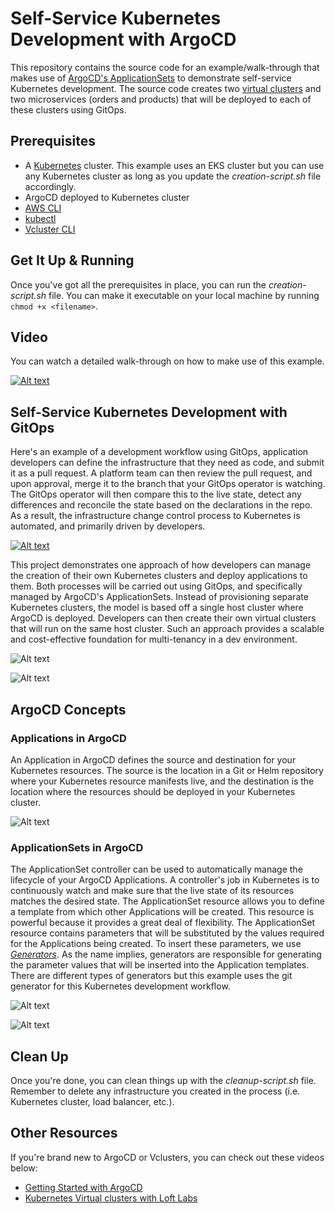 # Self-Service Kubernetes Development with ArgoCD
This repository contains the source code for an example/walk-through that makes use of [ArgoCD's ApplicationSets](https://argo-cd.readthedocs.io/en/stable/user-guide/application-set/) to demonstrate self-service Kubernetes development. The source code creates two [virtual clusters](https://www.vcluster.com/docs/what-are-virtual-clusters) and two microservices (orders and products) that will be deployed to each of these clusters using GitOps. 

## Prerequisites
* A [Kubernetes](https://kubernetes.io/) cluster. This example uses an EKS cluster but you can use any Kubernetes cluster as long as you update the *creation-script.sh* file accordingly.
* ArgoCD deployed to Kubernetes cluster
* [AWS CLI](https://docs.aws.amazon.com/cli/latest/userguide/getting-started-version.html)
* [kubectl](https://kubernetes.io/docs/tasks/tools/) 
* [Vcluster CLI](https://www.vcluster.com/docs/getting-started/setup)

## Get It Up & Running
Once you've got all the prerequisites in place, you can run the *creation-script.sh* file. You can make it executable on your local machine by running `chmod +x <filename>`. 

## Video
You can watch a detailed walk-through on how to make use of this example. 

[![Alt text](./video-thumbnail.jpg?raw=true "Video Thumbnail")](https://youtu.be/pCoqqNZmnP8)


## Self-Service Kubernetes Development with GitOps
Here's an example of a development workflow using GitOps, application developers can define the infrastructure that they need as code, and submit it as a pull request. A platform team can then review the pull request, and upon approval, merge it to the branch that your GitOps operator is watching. The GitOps operator will then compare this to the live state, detect any differences and reconcile the state based on the declarations in the repo. As a result, the infrastructure change control process to Kubernetes is automated, and primarily driven by developers.

[![Alt text](./diagrams/diagram1.png?raw=true "GitOps Workflow Example")](https://youtu.be/pCoqqNZmnP8)


This project demonstrates one approach of how developers can manage the creation of their own Kubernetes clusters and deploy applications to them. Both processes will be carried out using GitOps, and specifically managed by ArgoCD's ApplicationSets. Instead of provisioning separate Kubernetes clusters, the model is based off a single host cluster where ArgoCD is deployed. Developers can then create their own virtual clusters that will run on the same host cluster. Such an approach provides a scalable and cost-effective foundation for multi-tenancy in a dev environment.

![Alt text](./diagrams/diagram5.png?raw=true "ApplicationSets Workflow Diagram")

![Alt text](./diagrams/diagram6.png?raw=true "Virtual Clusters Diagram")


## ArgoCD Concepts 

### Applications in ArgoCD
An Application in ArgoCD defines the source and destination for your Kubernetes resources. The source is the location in a Git or Helm repository where your Kubernetes resource manifests live, and the destination is the location where the resources should be deployed in your Kubernetes cluster.

![Alt text](./diagrams/diagram2.png?raw=true "ArgoCD Application Diagram")

### ApplicationSets in ArgoCD
The ApplicationSet controller can be used to automatically manage the lifecycle of your ArgoCD Applications. A controller's job in Kubernetes is to continuously watch and make sure that the live state of its resources matches the desired state. The ApplicationSet resource allows you to define a template from which other Applications will be created. This resource is powerful because it provides a great deal of flexibility. The ApplicationSet resource contains parameters that will be substituted by the values required for the Applications being created. To insert these parameters, we use *[Generators](https://argo-cd.readthedocs.io/en/stable/operator-manual/applicationset/Generators/)*. As the name implies, generators are responsible for generating the parameter values that will be inserted into the Application templates. There are different types of generators but this example uses the git generator for this Kubernetes development workflow. 

![Alt text](./diagrams/diagram3.png?raw=true "ArgoCD ApplicationSet Diagram")

![Alt text](./diagrams/diagram4.png?raw=true "ArgoCD ApplicationSet Diagram")


## Clean Up
Once you're done, you can clean things up with the *cleanup-script.sh* file. Remember to delete any infrastructure you created in the process (i.e. Kubernetes cluster, load balancer, etc.).

## Other Resources
If you're brand new to ArgoCD or Vclusters, you can check out these videos below:
* [Getting Started with ArgoCD](https://youtu.be/AvLuplh1skA)
* [Kubernetes Virtual clusters with Loft Labs](https://youtu.be/a8fIyUd9438)

